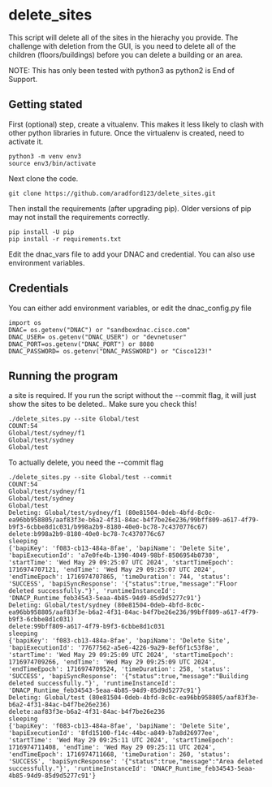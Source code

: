 # delete_sites
This script will delete all of the sites in the hierachy you provide.  The challenge with deletion from the GUI, is you need to delete all of the children (floors/buildings) before you can delete a building or an area.

NOTE:  This has only been tested with python3 as python2 is End of Support.

## Getting stated
First (optional) step, create a vitualenv. This makes it less likely to clash with other python libraries in future.
Once the virtualenv is created, need to activate it.
```buildoutcfg
python3 -m venv env3
source env3/bin/activate
```

Next clone the code.

```buildoutcfg
git clone https://github.com/aradford123/delete_sites.git
```

Then install the  requirements (after upgrading pip). 
Older versions of pip may not install the requirements correctly.
```buildoutcfg
pip install -U pip
pip install -r requirements.txt
```

Edit the dnac_vars file to add your DNAC and credential.  You can also use environment variables.

## Credentials

You can either add environment variables, or edit the  dnac_config.py file
```
import os
DNAC= os.getenv("DNAC") or "sandboxdnac.cisco.com"
DNAC_USER= os.getenv("DNAC_USER") or "devnetuser"
DNAC_PORT=os.getenv("DNAC_PORT") or 8080
DNAC_PASSWORD= os.getenv("DNAC_PASSWORD") or "Cisco123!"
```
## Running the program
a site is required.  If you run the script without the --commit flag, it will just show the sites to be deleted..  Make sure you check this!

```
./delete_sites.py --site Global/test 
COUNT:54
Global/test/sydney/f1
Global/test/sydney
Global/test
```


To actually delete, you need the --commit flag

```
./delete_sites.py --site Global/test --commit
COUNT:54
Global/test/sydney/f1
Global/test/sydney
Global/test
Deleting: Global/test/sydney/f1 (80e81504-0deb-4bfd-8c0c-ea96bb958805/aaf83f3e-b6a2-4f31-84ac-b4f7be26e236/99bff809-a617-4f79-b9f3-6cbbe8d1c031/b998a2b9-8180-40e0-bc78-7c4370776c67)
delete:b998a2b9-8180-40e0-bc78-7c4370776c67
sleeping
{'bapiKey': 'f083-cb13-484a-8fae', 'bapiName': 'Delete Site', 'bapiExecutionId': 'a7e0fe4b-1390-4049-98bf-8506954b0730', 'startTime': 'Wed May 29 09:25:07 UTC 2024', 'startTimeEpoch': 1716974707121, 'endTime': 'Wed May 29 09:25:07 UTC 2024', 'endTimeEpoch': 1716974707865, 'timeDuration': 744, 'status': 'SUCCESS', 'bapiSyncResponse': '{"status":true,"message":"Floor deleted successfully."}', 'runtimeInstanceId': 'DNACP_Runtime_feb34543-5eaa-4b85-94d9-85d9d5277c91'}
Deleting: Global/test/sydney (80e81504-0deb-4bfd-8c0c-ea96bb958805/aaf83f3e-b6a2-4f31-84ac-b4f7be26e236/99bff809-a617-4f79-b9f3-6cbbe8d1c031)
delete:99bff809-a617-4f79-b9f3-6cbbe8d1c031
sleeping
{'bapiKey': 'f083-cb13-484a-8fae', 'bapiName': 'Delete Site', 'bapiExecutionId': '77677562-a5e6-4226-9a29-8ef6f1c53f8e', 'startTime': 'Wed May 29 09:25:09 UTC 2024', 'startTimeEpoch': 1716974709266, 'endTime': 'Wed May 29 09:25:09 UTC 2024', 'endTimeEpoch': 1716974709524, 'timeDuration': 258, 'status': 'SUCCESS', 'bapiSyncResponse': '{"status":true,"message":"Building deleted successfully."}', 'runtimeInstanceId': 'DNACP_Runtime_feb34543-5eaa-4b85-94d9-85d9d5277c91'}
Deleting: Global/test (80e81504-0deb-4bfd-8c0c-ea96bb958805/aaf83f3e-b6a2-4f31-84ac-b4f7be26e236)
delete:aaf83f3e-b6a2-4f31-84ac-b4f7be26e236
sleeping
{'bapiKey': 'f083-cb13-484a-8fae', 'bapiName': 'Delete Site', 'bapiExecutionId': '8fd15100-f14c-44bc-a849-b7a8d26977ee', 'startTime': 'Wed May 29 09:25:11 UTC 2024', 'startTimeEpoch': 1716974711408, 'endTime': 'Wed May 29 09:25:11 UTC 2024', 'endTimeEpoch': 1716974711668, 'timeDuration': 260, 'status': 'SUCCESS', 'bapiSyncResponse': '{"status":true,"message":"Area deleted successfully."}', 'runtimeInstanceId': 'DNACP_Runtime_feb34543-5eaa-4b85-94d9-85d9d5277c91'}
```
